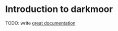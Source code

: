 # Introduction to darkmoor

TODO: write [great documentation](http://jacobian.org/writing/what-to-write/)
